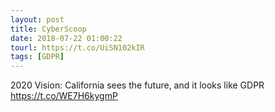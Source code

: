 ```yaml
---
layout: post
title: CyberScoop
date: 2018-07-22 01:00:22
tourl: https://t.co/UiSN102kIR
tags: [GDPR]
---
```

2020 Vision: California sees the future, and it looks like GDPR https://t.co/WE7H6kygmP